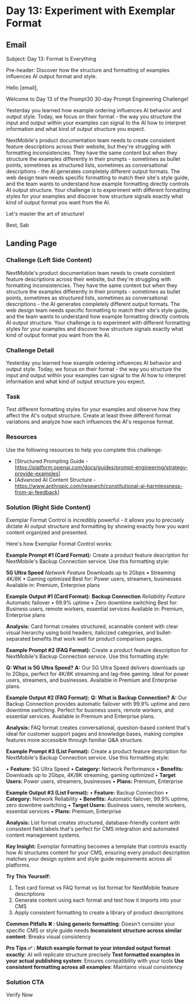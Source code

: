 # Day 13: Experiment with Exemplar Format

## Email
Subject: Day 13: Format Is Everything

Pre-header: Discover how the structure and formatting of examples influences AI output format and style.

Hello [email],

Welcome to Day 13 of the Prompt30 30-day Prompt Engineering Challenge!

Yesterday you learned how example ordering influences AI behavior and output style. Today, we focus on their format - the way you structure the input and output within your examples can signal to the AI how to interpret information and what kind of output structure you expect.

NextMobile's product documentation team needs to create consistent feature descriptions across their website, but they're struggling with formatting inconsistencies. They have the same content but when they structure the examples differently in their prompts - sometimes as bullet points, sometimes as structured lists, sometimes as conversational descriptions - the AI generates completely different output formats. The web design team needs specific formatting to match their site's style guide, and the team wants to understand how example formatting directly controls AI output structure. Your challenge is to experiment with different formatting styles for your examples and discover how structure signals exactly what kind of output format you want from the AI.

Let's master the art of structure!

Best, Sab

## Landing Page

### Challenge (Left Side Content)
NextMobile's product documentation team needs to create consistent feature descriptions across their website, but they're struggling with formatting inconsistencies. They have the same content but when they structure the examples differently in their prompts - sometimes as bullet points, sometimes as structured lists, sometimes as conversational descriptions - the AI generates completely different output formats. The web design team needs specific formatting to match their site's style guide, and the team wants to understand how example formatting directly controls AI output structure. Your challenge is to experiment with different formatting styles for your examples and discover how structure signals exactly what kind of output format you want from the AI.

### Challenge Detail
Yesterday you learned how example ordering influences AI behavior and output style. Today, we focus on their format - the way you structure the input and output within your examples can signal to the AI how to interpret information and what kind of output structure you expect.

### Task
Test different formatting styles for your examples and observe how they affect the AI's output structure. Create at least three different format variations and analyze how each influences the AI's response format.

### Resources
Use the following resources to help you complete this challenge:
- [Structured Prompting Guide - https://platform.openai.com/docs/guides/prompt-engineering/strategy-provide-examples]
- [Advanced AI Content Structure - https://www.anthropic.com/research/constitutional-ai-harmlessness-from-ai-feedback]

### Solution (Right Side Content)
Exemplar Format Control is incredibly powerful - it allows you to precisely dictate AI output structure and formatting by showing exactly how you want content organized and presented.

Here's how Exemplar Format Control works:

**Example Prompt #1 (Card Format):**
Create a product feature description for NextMobile's Backup Connection service. Use this formatting style:

**5G Ultra Speed**
*Network Feature*
Downloads up to 2Gbps • Streaming 4K/8K • Gaming optimized
Best for: Power users, streamers, businesses
Available in: Premium, Enterprise plans

**Example Output #1 (Card Format):**
**Backup Connection**
*Reliability Feature*
Automatic failover • 99.9% uptime • Zero downtime switching
Best for: Business users, remote workers, essential services
Available in: Premium, Enterprise plans

**Analysis:** Card format creates structured, scannable content with clear visual hierarchy using bold headers, italicized categories, and bullet-separated benefits that work well for product comparison pages.

**Example Prompt #2 (FAQ Format):**
Create a product feature description for NextMobile's Backup Connection service. Use this formatting style:

**Q: What is 5G Ultra Speed?**
**A:** Our 5G Ultra Speed delivers downloads up to 2Gbps, perfect for 4K/8K streaming and lag-free gaming. Ideal for power users, streamers, and businesses. Available in Premium and Enterprise plans.

**Example Output #2 (FAQ Format):**
**Q: What is Backup Connection?**
**A:** Our Backup Connection provides automatic failover with 99.9% uptime and zero downtime switching. Perfect for business users, remote workers, and essential services. Available in Premium and Enterprise plans.

**Analysis:** FAQ format creates conversational, question-based content that's ideal for customer support pages and knowledge bases, making complex features more accessible through familiar Q&A structure.

**Example Prompt #3 (List Format):**
Create a product feature description for NextMobile's Backup Connection service. Use this formatting style:

• **Feature:** 5G Ultra Speed
• **Category:** Network Performance
• **Benefits:** Downloads up to 2Gbps, 4K/8K streaming, gaming optimized
• **Target Users:** Power users, streamers, businesses
• **Plans:** Premium, Enterprise

**Example Output #3 (List Format):**
• **Feature:** Backup Connection
• **Category:** Network Reliability
• **Benefits:** Automatic failover, 99.9% uptime, zero downtime switching
• **Target Users:** Business users, remote workers, essential services
• **Plans:** Premium, Enterprise

**Analysis:** List format creates structured, database-friendly content with consistent field labels that's perfect for CMS integration and automated content management systems.

**Key Insight:**
Exemplar formatting becomes a template that controls exactly how AI structures content for your CMS, ensuring every product description matches your design system and style guide requirements across all platforms.

**Try This Yourself:**
1. Test card format vs FAQ format vs list format for NextMobile feature descriptions
2. Generate content using each format and test how it imports into your CMS
3. Apply consistent formatting to create a library of product descriptions

**Common Pitfalls ❌ :**
**Using generic formatting**: Doesn't consider your specific CMS or style guide needs
**Inconsistent structure across similar content**: Breaks visual consistency

**Pro Tips ✅ :**
**Match example format to your intended output format exactly**: AI will replicate structure precisely
**Test formatted examples in your actual publishing system**: Ensures compatibility with your tools
**Use consistent formatting across all examples**: Maintains visual consistency 

### Solution CTA
Verify Now 